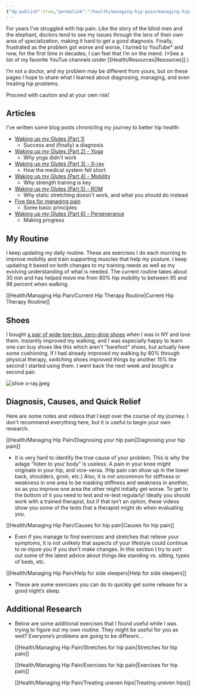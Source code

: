 ```yaml
---
{"dg-publish":true,"permalink":"/health/managing-hip-pain/managing-hip-pain/","updated":"2024-07-01T09:17:57.833+08:00"}
---
```


For years I’ve struggled with hip pain. Like the story of the blind men and the elephant, doctors tend to see my issues through the lens of their own area of specialization, making it hard to get a good diagnosis. Finally, frustrated as the problem got worse and worse, I turned to YouTube* and now, for the first time in decades, I can feel that I’m on the mend. (*See a list of my favorite YouTue channels under [[Health/Resources\|Resources]].)

I’m not a doctor, and my problem may be different from yours, but on these pages I hope to share what I learned about diagnosing, managing, and even treating hip problems.

Proceed with caution and at your own risk!

## Articles

I've written some blog posts chronicling my journey to better hip health:

- [Waking up my Glutes (Part 1)](https://keywords.oxus.net/archives/2021/12/14/waking-up-my-glutes-part-1)
    - Success and (finally) a diagnosis
- [Waking up my Glutes (Part 2) - Yoga](https://keywords.oxus.net/archives/2021/12/15/waking-up-my-glutes-part-2-yoga)
    - Why yoga didn't work
- [Waking up my Glutes (Part 3) - X-ray](https://keywords.oxus.net/archives/2021/12/15/waking-up-my-glutes-part-3-x-ray)
    - How the medical system fell short
- [Waking up my Glutes (Part 4) - Mobility](https://keywords.oxus.net/archives/2021/12/16/waking-up-my-glutes-part-4-mobility)
    - Why strength training is key
- [Waking up my Glutes (Part 5) - ROM](https://keywords.oxus.net/archives/2021/12/16/waking-up-my-glutes-part-5-rom)
    - Why static stretching doesn't work, and what you should do instead
- [Five tips for managing pain](https://keywords.oxus.net/archives/2021/11/26/five-tips-for-managing-pain)
    - Some basic principles
- [Waking up my Glutes (Part 6) - Perseverance](https://keywords.oxus.net/archives/2024/05/19/waking-up-my-glutes-part-6-perseverance)
	- Making progress

## My Routine

I keep updating my daily routine. These are exercises I do each morning to improve mobility and train supporting muscles that help my posture. I keep updating it based on both changes to my training needs as well as my evolving understanding of what is needed. The current routine takes about 30 min and has helped move me from 80% hip mobility to between 95 and 98 percent when walking.

[[Health/Managing Hip Pain/Current Hip Therapy Routine\|Current Hip Therapy Routine]]

## Shoes

I bought [a pair of wide-toe-box, zero-drop shoes](https://www.altrarunning.com/launch/2022/lone-peak-6.html) when I was in NY and love them. Instantly improved my walking, and I was especially happy to learn one can buy shoes like this which aren't "barefoot" shoes, but actually have some cushioning. If I had already improved my walking by 80% through physical therapy, switching shoes improved things by another 15% the second I started using them. I went back the next week and bought a second pair.

![shoe x-ray.jpeg](/img/user/Health/Managing%20Hip%20Pain/_media/shoe%20x-ray.jpeg)

## Diagnosis, Causes, and Quick Relief

Here are some notes and videos that I kept over the course of my journey. I don't recommend everything here, but it is useful to begin your own research.

[[Health/Managing Hip Pain/Diagnosing your hip pain\|Diagnosing your hip pain]]

- It is very hard to identify the true cause of your problem. This is why the adage “listen to your body” is useless. A pain in your knee might originate in your hip, and vice-versa. (Hip pain can show up in the lower back, shoulders, groin, etc.) Also, it is not uncommon for stiffness or weakness in one area to be masking stiffness and weakness in another, so as you improve one area the other might initially get worse. To get to the bottom of it you need to test and re-test regularly! Ideally you should work with a trained therapist, but if that isn’t an option, these videos show you some of the tests that a therapist might do when evaluating you.

[[Health/Managing Hip Pain/Causes for hip pain\|Causes for hip pain]]

- Even if you manage to find exercises and stretches that relieve your symptoms, it is not unlikely that aspects of your lifestyle could continue to re-injure you if you don’t make changes. In this section I try to sort out some of the latest advice about things like standing vs. sitting, types of beds, etc.

[[Health/Managing Hip Pain/Help for side sleepers\|Help for side sleepers]]

- These are some exercises you can do to quickly get some release for a good night’s sleep.

## Additional Research

- Below are some additional exercises that I found useful while I was trying to figure out my own routine. They might be useful for you as well? Everyone’s problems are going to be different...
    
    [[Health/Managing Hip Pain/Stretches for hip pain\|Stretches for hip pain]]
    
    [[Health/Managing Hip Pain/Exercises for hip pain\|Exercises for hip pain]]
    
    [[Health/Managing Hip Pain/Treating uneven hips\|Treating uneven hips]]